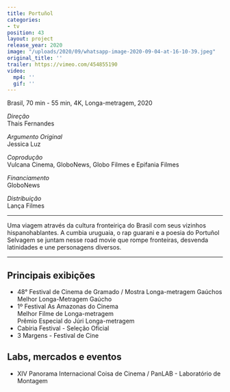 ```yaml
---
title: Portuñol
categories:
- tv
position: 43
layout: project
release_year: 2020
image: "/uploads/2020/09/whatsapp-image-2020-09-04-at-16-10-39.jpeg"
original_title: ''
trailer: https://vimeo.com/454855190
video:
  mp4: ''
  gif: ''
---
```


Brasil, 70 min - 55 min, 4K, Longa-metragem, 2020

_Direção_  
Thais Fernandes

_Argumento Original_  
Jessica Luz

_Coprodução_  
Vulcana Cinema, GloboNews, Globo Filmes e Epifania Filmes

_Financiamento_  
GloboNews

_Distribuição_  
Lança Filmes

---

Uma viagem através da cultura fronteiriça do Brasil com seus vizinhos hispanohablantes. A cumbia uruguaia, o rap guarani e a poesia do Portuñol Selvagem se juntam nesse road movie que rompe fronteiras, desvenda latinidades e une personagens diversos.

---

## Principais exibições

- 48° Festival de Cinema de Gramado / Mostra Longa-metragem Gaúchos  
  Melhor Longa-Metragem Gaúcho
- 1º Festival As Amazonas do Cinema  
  Melhor Filme de Longa-metragem  
  Prêmio Especial do Júri Longa-metragem
- Cabíria Festival - Seleção Oficial
- 3 Margens - Festival de Cine

## Labs, mercados e eventos

- XIV Panorama Internacional Coisa de Cinema / PanLAB - Laboratório de Montagem
